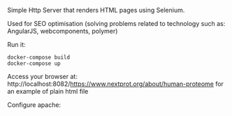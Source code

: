 Simple Http Server that renders HTML pages using Selenium.

Used for SEO optimisation (solving problems related to technology such as: AngularJS, webcomponents, polymer)

Run it:
```
docker-compose build
docker-compose up
```

Access your browser at: http://localhost:8082/https://www.nextprot.org/about/human-proteome for an example of plain html file

Configure apache:
```

```


